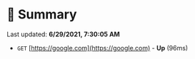 # 📖 Summary
Last updated: **6/29/2021, 7:30:05 AM**

- `GET` [https://google.com](https://google.com) - **Up** (96ms)
